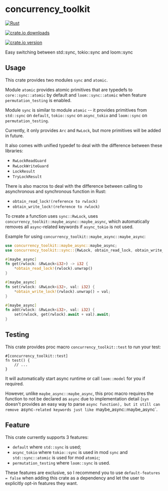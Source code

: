 # concurrency_toolkit

[![Rust](https://github.com/NobodyXu/concurrency_toolkit/actions/workflows/rust.yml/badge.svg)](https://github.com/NobodyXu/concurrency_toolkit/actions/workflows/rust.yml)

[![crate.io downloads](https://img.shields.io/crates/d/concurrency_toolkit)](https://crates.io/crates/concurrency_toolkit)

[![crate.io version](https://img.shields.io/crates/v/concurrency_toolkit)](https://crates.io/crates/concurrency_toolkit)

Easy switching between std::sync, tokio::sync and loom::sync

## Usage

This crate provides two modules `sync` and `atomic`.

Module `atomic` provides atomic primitives that are typedefs to `core::sync::atomic` by default and `loom::sync::atomic` when feature `permutation_testing` is enabled.

Module `sync` is similar to module `atomic` -- it provides primitives from `std::sync` on `default`, `tokio::sync` on `async_tokio` and `loom::sync` on `permutation_testing`.

Currently, it only provides `Arc` and `RwLock`, but more primitives will be added in future.

It also comes with unified typedef to deal with the difference between these libraries:
 - `RwLockReadGuard`
 - `RwLockWriteGuard`
 - `LockResult`
 - `TryLockResult`

There is also macros to deal with the difference between calling to asynchronous and synchronous function in Rust:
 - `obtain_read_lock!(reference to rwlock)`
 - `obtain_write_lock!(reference to rwlock)`

To create a function uses `sync::RwLock`, uses `concurrency_toolkit::maybe_async::maybe_async`, which automatically removes all `async`-related keywords if `async_tokio` is not used.

Example for using `concurrency_toolkit::maybe_async::maybe_async`:

```rust
use concurrency_toolkit::maybe_async::maybe_async;
use concurrency_toolkit::sync::{RwLock, obtain_read_lock, obtain_write_lock};

#[maybe_async]
fn get(rwlock: &RwLock<i32>) -> i32 {
    *obtain_read_lock!(rwlock).unwrap()
}

#[maybe_async]
fn set(rwlock: &RwLock<i32>, val: i32) {
    *obtain_write_lock!(rwlock).unwrap() = val;
}

#[maybe_async]
fn add(rwlock: &RwLock<i32>, val: i32) {
    set(rwlock, get(rwlock).await + val).await;
}
```

## Testing

This crate provides proc macro `concurrency_toolkit::test` to run your test:

```
#[concurrency_toolkit::test]
fn test() {
    // ...
}
```

It will automatically start async runtime or call `loom::model` for you if required.

However, unlike `maybe_async::maybe_async`, this proc macro requires the function to not be declared as `async` due to implementation detail (`syn` doesn't provides an easy way to parse `async function), but it still can remove `async`-related keywords just like `maybe_async::maybe_async`.

## Feature

This crate currently supports 3 features:
 - `default` where `std::sync` is used;
 - `async_tokio` where `tokio::sync` is used in mod `sync` and `std::sync::atomic` is used for mod `atomic`;
 - `permutation_testing` where `loom::sync` is used.

These features are exclusive, so I recommend you to use `default-features = false` when adding this crate as a dependency and let the user to explicitly opt-in features they want.
